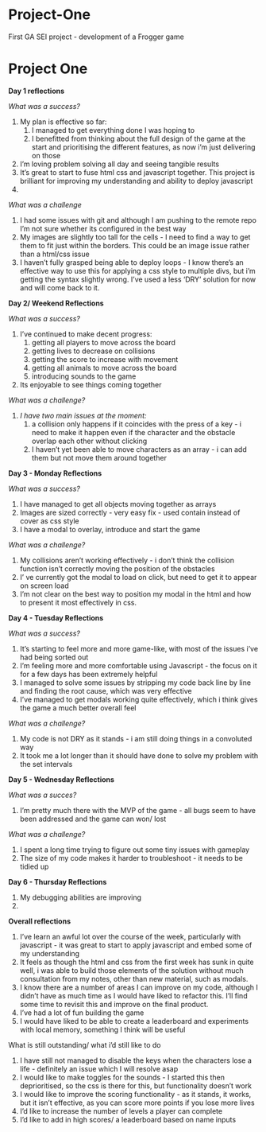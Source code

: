 # Project-One
First GA SEI project - development of a Frogger game

<!-- EVERYTHING TO BE UPDATED, BUT THESE ARE MY THOUGHTS BY DAY -->

# Project One

**Day 1 reflections**

*What was a success?*

1. My plan is effective so far:
    1. I managed to get everything done I was hoping to
    2. I benefitted from thinking about the full design of the game at the start and prioritising the different features, as now i’m just delivering on those
2. I’m loving problem solving all day and seeing tangible results
3. It’s great to start to fuse html css and javascript together.  This project is brilliant for improving my understanding and ability to deploy javascript
4. 

*What was a challenge*

1. I had some issues with git and although I am pushing to the remote repo I’m not sure whether its configured in the best way
2. My images are slightly too tall for the cells - I need to find a way to get them to fit just within the borders. This could be an image issue rather than a html/css issue
3. I haven’t fully grasped being able to deploy loops - I know there’s an effective way to use this for applying a css style to multiple divs, but i’m getting the syntax slightly wrong. I’ve used a less ‘DRY’ solution for now and will come back to it.

**Day 2/ Weekend Reflections**

*What was a success?*

1. I’ve continued to make decent progress:
    1. getting all players to move across the board
    2. getting lives to decrease on collisions
    3. getting the score to increase with movement
    4. getting all animals to move across the board
    5. introducing sounds to the game
2. Its enjoyable to see things coming together

*What was a challenge?*

1. *I have two main issues at the moment:*
    1. a collision only happens if it coincides with the press of a key - i need to make it happen even if the character and the obstacle overlap each other without clicking
    2. I haven’t yet been able to move characters as an array - i can add them but not move them around together
    

**Day 3 - Monday Reflections**

*What was a success?*

1. I have managed to get all objects moving together as arrays
2. Images are sized correctly - very easy fix - used contain instead of cover as css style
3. I have a modal to overlay, introduce and start the game

*What was a challenge?*

1. My collisions aren’t working effectively - i don’t think the collision function isn’t correctly moving the position of the obstacles
2. I’ ve currently got the modal to load on click, but need to get it to appear on screen load
3. I’m not clear on the best way to position my modal in the html and how to present it most effectively in css.

**Day 4 - Tuesday Reflections**

*What was a success?*

1. It’s starting to feel more and more game-like, with most of the issues i’ve had being sorted out
2. I’m feeling more and more comfortable using Javascript - the focus on it for a few days has been extremely helpful
3. I managed to solve some issues by stripping my code back line by line and finding the root cause, which was very effective
4. I’ve managed to get modals working quite effectively, which i think gives the game a much better overall feel

*What was a challenge?*

1. My code is not DRY as it stands - i am still doing things in a convoluted way
2. It took me a lot longer than it should have done to solve my problem with the set intervals

**Day 5 - Wednesday Reflections**

*What was a succes?*

1. I’m pretty much there with the MVP of the game - all bugs seem to have been addressed and the game can won/ lost

*What was a challenge?*

1. I spent a long time trying to figure out some tiny issues with gameplay
2. The size of my code makes it harder to troubleshoot - it needs to be tidied up

**Day 6 - Thursday Reflections**

1. My debugging abilities are improving
2. 

**Overall reflections**

1. I’ve learn an awful lot over the course of the week, particularly with javascript - it was great to start to apply javascript and embed some of my understanding
2. It feels as though the html and css from the first week has sunk in quite well, i was able to  build those elements of the solution without much consultation from my notes, other than new material, such as modals.
3. I know there are a number of areas I can improve on my code, although I didn’t have as much time as I would have liked to refactor this. I’ll find some time to revisit this and improve on the final product.
4. I’ve had a lot of fun building the game
5. I would have liked to be able to create a leaderboard and experiments with local memory, something I think will be useful

What is still outstanding/ what i’d still like to do

1. I have still not managed to disable the keys when the characters lose a life - definitely an issue which I will resolve asap
2. I would like to make toggles for the sounds - I started this then deprioritised, so the css is there for this, but functionality doesn’t work
3. I would like to improve the scoring functionality - as it stands, it works, but it  isn’t effective, as you can score more points if you lose more lives
4. I’d like to increase the number of levels a player can complete
5. I’d like to add in high scores/ a leaderboard based on name inputs
